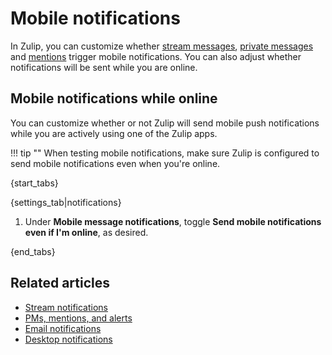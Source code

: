 # Mobile notifications

In Zulip, you can customize whether [stream
messages](/help/stream-notifications), [private
messages](/help/pm-mention-alert-notifications) and
[mentions][notifications-wildcard-mentions] trigger mobile
notifications. You can also adjust whether notifications will be sent
while you are online.

[notifications-wildcard-mentions]: /help/pm-mention-alert-notifications#wildcard-mentions

## Mobile notifications while online

You can customize whether or not Zulip will send mobile push
notifications while you are actively using one of the Zulip apps.

!!! tip ""
    When testing mobile notifications, make sure Zulip is
    configured to send mobile notifications even when you're online.

{start_tabs}

{settings_tab|notifications}

1. Under **Mobile message notifications**, toggle
   **Send mobile notifications even if I'm online**, as desired.

{end_tabs}

## Related articles
* [Stream notifications](/help/stream-notifications)
* [PMs, mentions, and alerts](/help/pm-mention-alert-notifications)
* [Email notifications](/help/email-notifications)
* [Desktop notifications](/help/desktop-notifications)
